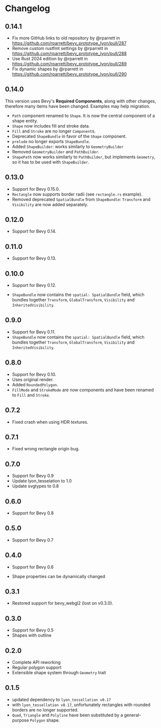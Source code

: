 # Changelog

## 0.14.1

* Fix more GitHub links to old repository by @rparrett in <https://github.com/rparrett/bevy_prototype_lyon/pull/287>
* Remove custom rustfmt settings by @rparrett in <https://github.com/rparrett/bevy_prototype_lyon/pull/288>
* Use Rust 2024 edition by @rparrett in <https://github.com/rparrett/bevy_prototype_lyon/pull/289>
* Fix dynamic shapes by @rparrett in <https://github.com/rparrett/bevy_prototype_lyon/pull/290>

## 0.14.0

This version uses Bevy's **Required Components**,
along with other changes,
therefore many items have been changed.
Examples may help migration.

* `Path` component renamed to `Shape`. It is now the central component of a shape entity.
* `Shape` now includes fill and stroke data.
* `Fill` and `Stroke` are no longer `Component`s.
* Deprecated `ShapeBundle` in favor of the `Shape` component.
* `prelude` no longer exports `ShapeBundle`.
* Added `ShapeBuilder`: works similarly to `GeometryBuilder`
* Removed `GeometryBuilder` and `PathBuilder`.
* `ShapePath` now works similarly to `PathBuilder`,
  but implements `Geometry`,
  so it has to be used with `ShapeBuilder`.

## 0.13.0

* Support for Bevy 0.15.0.
* `Rectangle` now supports border radii (see `rectangle.rs` example).
* Removed deprecated `SpatialBundle` from `ShapeBundle`: `Transform` and `Visibility` are now added separately.

## 0.12.0

* Support for Bevy 0.14.

## 0.11.0

* Support for Bevy 0.13.

## 0.10.0

* Support for Bevy 0.12.

* `ShapeBundle` now contains the `spatial: SpatialBundle` field, which bundles together `Transform`, `GlobalTransform`, `Visibility` and `InheritedVisibility`.

## 0.9.0

* Support for Bevy 0.11.
* `ShapeBundle` now contains the `spatial: SpatialBundle` field,
  which bundles together
  `Transform`,
  `GlobalTransform`,
  `Visibility`
  and `InheritedVisibility`.

## 0.8.0

* Support for Bevy 0.10.
* Uses original render.
* Added `RoundedPolygon`.
* `FillMode` and `StrokeMode` are now components and have been renamed to `Fill` and `Stroke`.

## 0.7.2

* Fixed crash when using HDR textures.

## 0.7.1

* Fixed wrong rectangle origin bug.

## 0.7.0

* Support for Bevy 0.9
* Update lyon_tesselation to 1.0
* Update svgtypes to 0.8

## 0.6.0

* Support for Bevy 0.8

## 0.5.0

* Support for Bevy 0.7

## 0.4.0

* Support for Bevy 0.6

* Shape properties can be dynamically changed

## 0.3.1

* Restored support for bevy_webgl2 (lost on v0.3.0).

## 0.3.0

* Support for Bevy 0.5
* Shapes with outline

## 0.2.0

* Complete API reworking
* Regular polygon support
* Extensible shape system through `Geometry` trait

## 0.1.5

* updated dependency to `lyon_tessellation v0.17`
* with `lyon_tessellation v0.17`, unfortunately rectangles with rounded borders are no longer supported.
* `Quad`, `Triangle` and `Polyline` have been substituted by a general-purpose `Polygon` shape.
